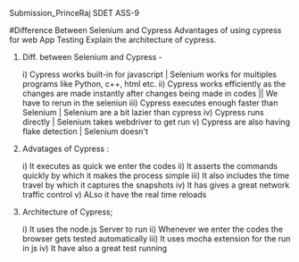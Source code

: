 Submission_PrinceRaj
SDET ASS-9

#Difference Between Selenium and Cypress Advantages of using cypress for web App Testing Explain the architecture of cypress.

1) Diff. between Selenium and Cypress -

   i) Cypress works built-in for javascript  |  Selenium works for multiples programs like Python, c++, html etc.
   ii) Cypress works efficiently as the changes are made instantly after changes being made in codes  || We have to rerun in the seleniun
  iii) Cypress executes enough faster than Selenium | Selenium are a bit lazier than cypress
   iv) Cypress runs directly | Selenium takes webdriver to get run
   v) Cypress are also having flake detection | Selenium doesn't

2) Advatages of Cypress :

   i) It executes as quick we enter the codes
   ii) It asserts the commands quickly by which it makes the process simple
   iii) It also includes the time travel by which it captures the snapshots
   iv) It has gives a great network traffic control
   v) ALso it have the real time reloads

3) Architecture of Cypress;

   i) It uses the node.js Server to run
   ii) Whenever we enter the codes the browser gets tested automatically
   iii) It uses mocha extension for the run in js
   iv) It have also a great test running


   
   
   

